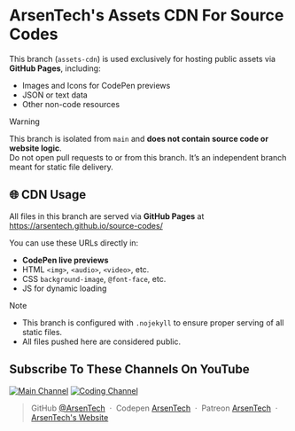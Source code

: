 # ArsenTech's Assets CDN For Source Codes

This branch (`assets-cdn`) is used exclusively for hosting public assets via **GitHub Pages**, including:
- Images and Icons for CodePen previews
- JSON or text data
- Other non-code resources

> [!WARNING]
> This branch is isolated from `main` and **does not contain source code or website logic**.  
> Do not open pull requests to or from this branch. It’s an independent branch meant for static file delivery.

## 🌐 CDN Usage
All files in this branch are served via **GitHub Pages** at https://arsentech.github.io/source-codes/

You can use these URLs directly in:
- **CodePen live previews**
- HTML `<img>`, `<audio>`, `<video>`, etc.
- CSS `background-image`, `@font-face`, etc.
- JS for dynamic loading

> [!NOTE]  
> - This branch is configured with `.nojekyll` to ensure proper serving of all static files.
> - All files pushed here are considered public.

## Subscribe To These Channels On YouTube
[![Main Channel](https://img.shields.io/badge/ArsenTech%20-222222.svg?&style=for-the-badge&logo=YouTube&logoColor=%23FF0000)](https://www.youtube.com/channel/UCrtH0g6NE8tW5VIEgDySYtg)
[![Coding Channel](https://img.shields.io/badge/Coding%20With%20ArsenTech-222222.svg?&style=for-the-badge&logo=YouTube&logoColor=%23FF0000)](https://www.youtube.com/channel/UCl52C6cFR1McvN1fAdsxdkA)

> GitHub [@ArsenTech](https://github.com/ArsenTech) &nbsp;&middot;&nbsp;
> Codepen [ArsenTech](https://codepen.io/ArsenTech) &nbsp;&middot;&nbsp;
> Patreon [ArsenTech](https://www.patreon.com/ArsenTech) &nbsp;&middot;&nbsp;
> [ArsenTech's Website](https://arsentech.github.io)
